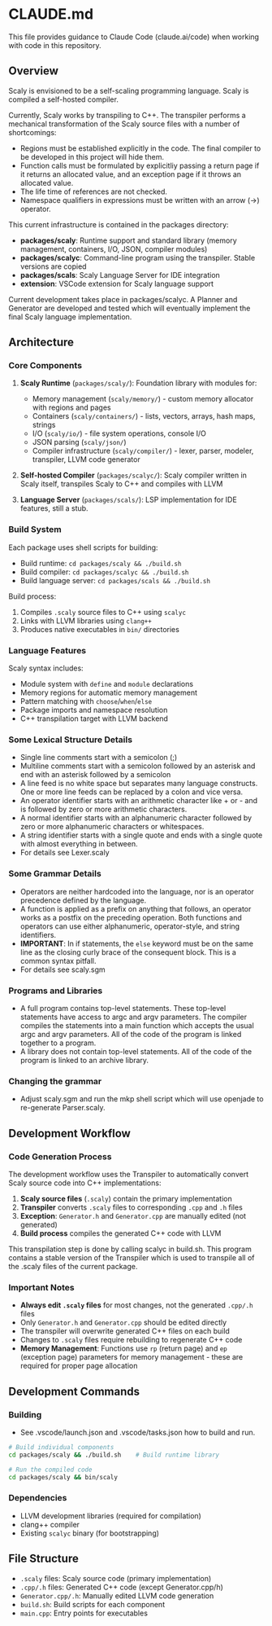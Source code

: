 # CLAUDE.md

This file provides guidance to Claude Code (claude.ai/code) when working with code in this repository.

## Overview

Scaly is envisioned to be a self-scaling programming language. Scaly is compiled a self-hosted compiler. 

Currently, Scaly works by transpiling to C++. The transpiler performs a mechanical transformation of the Scaly source files with a number of shortcomings:
- Regions must be established explicitly in the code. The final compiler to be developed in this project will hide them.
- Function calls must be formulated by explicitliy passing a return page if it returns an allocated value, and an exception page if it throws an allocated value.
- The life time of references are not checked.
- Namespace qualifiers in expressions must be written with an arrow (->) operator.

This current infrastructure is contained in the packages directory:

- **packages/scaly**: Runtime support and standard library (memory management, containers, I/O, JSON, compiler modules)
- **packages/scalyc**: Command-line program using the transpiler. Stable versions are copied
- **packages/scals**: Scaly Language Server for IDE integration
- **extension**: VSCode extension for Scaly language support

Current development takes place in packages/scalyc. A Planner and Generator are developed and tested which will eventually
implement the final Scaly language implementation.

## Architecture

### Core Components

1. **Scaly Runtime** (`packages/scaly/`): Foundation library with modules for:
   - Memory management (`scaly/memory/`) - custom memory allocator with regions and pages
   - Containers (`scaly/containers/`) - lists, vectors, arrays, hash maps, strings
   - I/O (`scaly/io/`) - file system operations, console I/O
   - JSON parsing (`scaly/json/`)
   - Compiler infrastructure (`scaly/compiler/`) - lexer, parser, modeler, transpiler, LLVM code generator

2. **Self-hosted Compiler** (`packages/scalyc/`): Scaly compiler written in Scaly itself, transpiles Scaly to C++ and compiles with LLVM

3. **Language Server** (`packages/scals/`): LSP implementation for IDE features, still a stub.

### Build System

Each package uses shell scripts for building:

- Build runtime: `cd packages/scaly && ./build.sh`
- Build compiler: `cd packages/scalyc && ./build.sh`
- Build language server: `cd packages/scals && ./build.sh`

Build process:
1. Compiles `.scaly` source files to C++ using `scalyc`
2. Links with LLVM libraries using `clang++`
3. Produces native executables in `bin/` directories

### Language Features

Scaly syntax includes:
- Module system with `define` and `module` declarations
- Memory regions for automatic memory management
- Pattern matching with `choose`/`when`/`else`
- Package imports and namespace resolution
- C++ transpilation target with LLVM backend

### Some Lexical Structure Details
- Single line comments start with a semicolon (;)
- Multiline comments start with a semicolon followed by an asterisk and end with an asterisk followed by a semicolon
- A line feed is no white space but separates many language constructs. One or more line feeds can be replaced by a colon and vice versa.
- An operator identifier starts with an arithmetic character like + or - and is followed by zero or more arithmetic characters.
- A normal identifier starts with an alphanumeric character followed by zero or more alphanumeric characters or whitespaces.
- A string identifier starts with a single quote and ends with a single quote with almost everything in between.
- For details see Lexer.scaly

### Some Grammar Details
- Operators are neither hardcoded into the language, nor is an operator precedence defined by the language.
- A function is applied as a prefix on anything that follows, an operator works as a postfix on the preceding operation. Both functions and operators can use either alphanumeric, operator-style, and string identifiers.
- **IMPORTANT**: In if statements, the `else` keyword must be on the same line as the closing curly brace of the consequent block. This is a common syntax pitfall.
- For details see scaly.sgm

### Programs and Libraries
- A full program contains top-level statements. These top-level statements have access to argc and argv parameters. 
The compiler compiles the statements into a main function which accepts the usual argc and argv parameters. 
All of the code of the program is linked together to a program.
- A library does not contain top-level statements. All of the code of the program is linked to an archive library.

### Changing the grammar
- Adjust scaly.sgm and run the mkp shell script which will use openjade to re-generate Parser.scaly.

## Development Workflow

### Code Generation Process
The development workflow uses the Transpiler to automatically convert Scaly source code into C++ implementations:

1. **Scaly source files** (`.scaly`) contain the primary implementation
2. **Transpiler** converts `.scaly` files to corresponding `.cpp` and `.h` files
3. **Exception**: `Generator.h` and `Generator.cpp` are manually edited (not generated)
4. **Build process** compiles the generated C++ code with LLVM

This transpilation step is done by calling scalyc in build.sh. This program contains a stable version of the Transpiler
which is used to transpile all of the .scaly files of the current package.

### Important Notes
- **Always edit `.scaly` files** for most changes, not the generated `.cpp/.h` files
- Only `Generator.h` and `Generator.cpp` should be edited directly
- The transpiler will overwrite generated C++ files on each build
- Changes to `.scaly` files require rebuilding to regenerate C++ code
- **Memory Management**: Functions use `rp` (return page) and `ep` (exception page) parameters for memory management - these are required for proper page allocation

## Development Commands

### Building
- See .vscode/launch.json and .vscode/tasks.json how to build and run.
```bash
# Build individual components
cd packages/scaly && ./build.sh    # Build runtime library

# Run the compiled code
cd packages/scaly && bin/scaly
```

### Dependencies
- LLVM development libraries (required for compilation)
- clang++ compiler
- Existing `scalyc` binary (for bootstrapping)

## File Structure

- `.scaly` files: Scaly source code (primary implementation)
- `.cpp/.h` files: Generated C++ code (except Generator.cpp/h)
- `Generator.cpp/.h`: Manually edited LLVM code generation
- `build.sh`: Build scripts for each component
- `main.cpp`: Entry points for executables